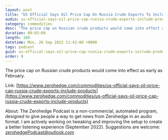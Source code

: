 ```yaml
---
layout: post
title: "US Official Says Oil Price Cap On Russia Crude Exports To Include Products"
audio: us-official-says-oil-price-cap-russia-crude-exports-include-products-0
category: commodities
desc: "The price cap on Russian crude products would come into effect as early as February."
duration: 00:03:09
length: 189
datetime: Mon, 26 Sep 2022 11:42:00 +0000
tags: podcast
guid: us-official-says-oil-price-cap-russia-crude-exports-include-products-0
order: 0
---
```

The price cap on Russian crude products would come into effect as early as February.

Link: [https://www.zerohedge.com/commodities/us-official-says-oil-price-cap-russia-crude-exports-include-products](https://www.zerohedge.com/commodities/us-official-says-oil-price-cap-russia-crude-exports-include-products)

About: The Zerohedge Podcast is a non-commercial, automated program, designed to give people a way to get news from Zerohedge in an audio format.  I am actively working on tweaking and improving the setup to create a better listening experience (September 2022).  Suggestions are welcome: [zerohedgePodcast@outlook.com](mailto:zerohedgePodcast@outlook.com)